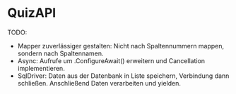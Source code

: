 # QuizAPI

TODO:
- Mapper zuverlässiger gestalten: Nicht nach Spaltennummern mappen, sondern nach Spaltennamen.
- Async: Aufrufe um .ConfigureAwait() erweitern und Cancellation implementieren.
- SqlDriver: Daten aus der Datenbank in Liste speichern, Verbindung dann schließen. Anschließend Daten verarbeiten und yielden.
